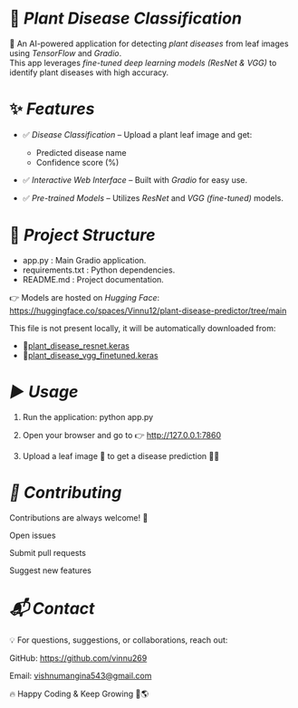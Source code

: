 # 🌱 *Plant Disease Classification*  

🚀 An AI-powered application for detecting *plant diseases* from leaf images using *TensorFlow* and *Gradio*.  
This app leverages *fine-tuned deep learning models (ResNet & VGG)* to identify plant diseases with high accuracy.  



# ✨ *Features*  

- ✅ *Disease Classification* – Upload a plant leaf image and get:  
  - Predicted disease name  
  - Confidence score (%)  

- ✅ *Interactive Web Interface* – Built with *Gradio* for easy use.  

- ✅ *Pre-trained Models* – Utilizes *ResNet* and *VGG (fine-tuned)* models.  



# 📂 *Project Structure*  

- app.py : Main Gradio application.  
- requirements.txt : Python dependencies.  
- README.md : Project documentation.  

👉 Models are hosted on *Hugging Face*:  https://huggingface.co/spaces/Vinnu12/plant-disease-predictor/tree/main

This file is not present locally, it will be automatically downloaded from:
- 🔗[plant_disease_resnet.keras](https://huggingface.co/spaces/Vinnu12/plant-disease-predictor/blob/main/plant_disease_resnet.keras)  
- 🔗[plant_disease_vgg_finetuned.keras](https://huggingface.co/spaces/Vinnu12/plant-disease-predictor/blob/main/plant_disease_vgg_finetuned.keras)  



# *▶ Usage*

1. Run the application: python app.py

2. Open your browser and go to 👉 http://127.0.0.1:7860

3. Upload a leaf image 🌿 to get a disease prediction 🧑‍🌾


# *🤝 Contributing*

Contributions are always welcome! 🎉

Open issues

Submit pull requests

Suggest new features


# *📬 Contact*

💡 For questions, suggestions, or collaborations, reach out:

GitHub: https://github.com/vinnu269

Email: vishnumangina543@gmail.com

🔥 Happy Coding & Keep Growing 🌿🌎
